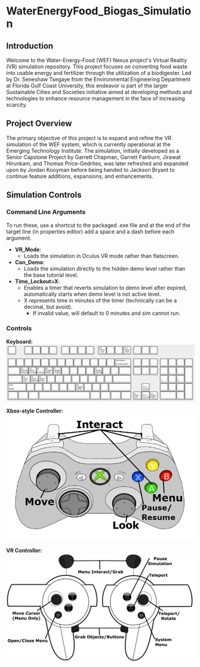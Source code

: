 # WaterEnergyFood_Biogas_Simulation

## Introduction

Welcome to the Water-Energy-Food (WEF) Nexus project's Virtual Reality (VR) simulation repository. This project focuses on converting food waste into usable energy and fertilizer through the utilization of a biodigester. Led by Dr. Seneshaw Tsegaye from the Environmental Engineering Department at Florida Gulf Coast University, this endeavor is part of the larger Sustainable Cities and Societies initiative aimed at developing methods and technologies to enhance resource management in the face of increasing scarcity.

## Project Overview

The primary objective of this project is to expand and refine the VR simulation of the WEF system, which is currently operational at the Emerging Technology Institute. The simulation, initially developed as a Senior Capstone Project by Garrett Chapman, Garrett Fairburn, Jirawat Hirunkam, and Thomas Price-Gedrites, was later refreshed and expanded upon by Jordan Kooyman before being handed to Jackson Bryant to continue feature additions, expansions, and enhancements.  

## Simulation Controls

### Command Line Arguments
To run these, use a shortcut to the packaged .exe file and at the end of the target line (in properties editor) add a space and a dash before each argument.

- **VR_Mode**:
  - Loads the simulation in Oculus VR mode rather than flatscreen.
- **Con_Demo**:
  - Loads the simulation directly to the hidden demo level rather than the base tutorial level.
- **Time_Lockout=X**:
  - Enables a timer that reverts simulation to demo level after expired, automatically starts when demo level is not active level.
  - X represents time in minutes of the timer (technically can be a decimal, but avoid).
    - If invalid value, will default to 0 minutes and sim cannot run.

### Controls
**Keyboard:**
![Keyboard Double Control Sets Graphic](Control%20Diagrams/Keyboard%20Control%20Sets.png)

**Xbox-style Controller:**
![Xbox Controller Control Set Graphic](Control%20Diagrams/Xbox%20Controller%20Control%20Layout%20V1.png)

**VR Controller:**
![Xbox Controller Control Set Graphic](Control%20Diagrams/Oculus%20Controller%20Control%20Layout%20Clean%20V2.png)
